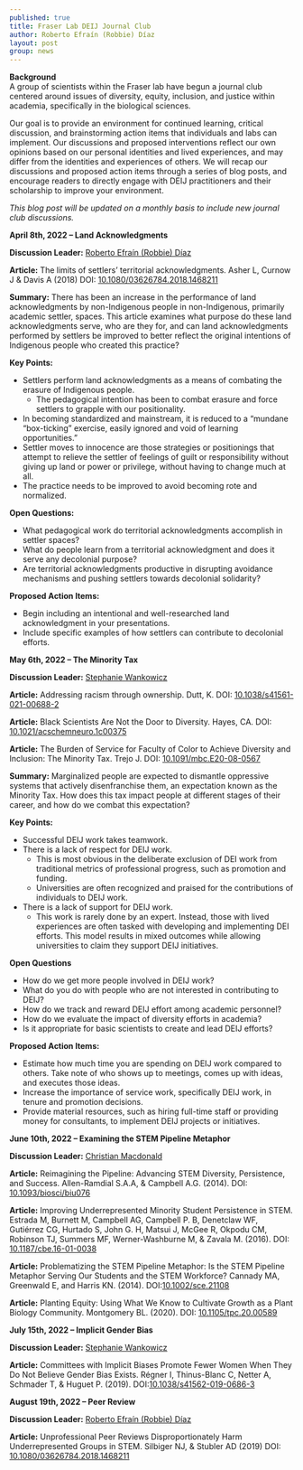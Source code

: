 ```yaml
---
published: true
title: Fraser Lab DEIJ Journal Club
author: Roberto Efraín (Robbie) Díaz
layout: post
group: news
---
```

**Background**
<br>
A group of scientists within the Fraser lab have begun a journal club centered around issues of diversity, equity, inclusion, and justice within academia, specifically in the biological sciences.

Our goal is to provide an environment for continued learning, critical discussion, and brainstorming action items that individuals and labs can implement. Our discussions and proposed interventions reflect our own opinions based on our personal identities and lived experiences, and may differ from the identities and experiences of others. We will recap our discussions and proposed action items through a series of blog posts, and encourage readers to directly engage with DEIJ practitioners and their scholarship to improve your environment.

*This blog post will be updated on a monthly basis to include new journal club discussions.*



**April 8th, 2022 – Land Acknowledgments**


**Discussion Leader:** [Roberto Efraín (Robbie) Díaz](/members/#Roberto%20Efraín%20(Robbie)%20Díaz)


**Article:** The limits of settlers’ territorial acknowledgments. Asher L, Curnow J & Davis A (2018) DOI: [10.1080/03626784.2018.1468211](https://www.tandfonline.com/doi/full/10.1080/03626784.2018.1468211)


**Summary:** There has been an increase in the performance of land acknowledgments by non-Indigenous people in non-Indigenous, primarily academic settler, spaces. This article examines what purpose do these land acknowledgments serve, who are they for, and can land acknowledgments performed by settlers be improved to better reflect the original intentions of Indigenous people who created this practice?


**Key Points:**
- Settlers perform land acknowledgments as a means of combating the erasure of Indigenous people.
	- The pedagogical intention has been to combat erasure and force settlers to grapple with our positionality.
- In becoming standardized and mainstream, it is reduced to a “mundane “box-ticking” exercise, easily ignored and void of learning opportunities.”
- Settler moves to innocence are those strategies or positionings that attempt to relieve the settler of feelings of guilt or responsibility without giving up land or power or privilege, without having to change much at all.
- The practice needs to be improved to avoid becoming rote and normalized.


**Open Questions:**
- What pedagogical work do territorial acknowledgments accomplish in settler spaces?
- What do people learn from a territorial acknowledgment and does it serve any decolonial purpose?
- Are territorial acknowledgments productive in disrupting avoidance mechanisms and pushing settlers towards decolonial solidarity?


**Proposed Action Items:**
- Begin including an intentional and well-researched land acknowledgment in your presentations.
- Include specific examples of how settlers can contribute to decolonial efforts.




**May 6th, 2022 – The Minority Tax**


**Discussion Leader:** [Stephanie Wankowicz](/members/#Stephanie%20Wankowicz)


**Article:** Addressing racism through ownership. Dutt, K. DOI: [10.1038/s41561-021-00688-2](https://www.nature.com/articles/s41561-021-00688-2)


**Article:** Black Scientists Are Not the Door to Diversity. Hayes, CA. DOI: [10.1021/acschemneuro.1c00375](https://pubs.acs.org/doi/10.1021/acschemneuro.1c00375)


**Article:** The Burden of Service for Faculty of Color to Achieve Diversity and Inclusion: The Minority Tax. Trejo J. DOI: [10.1091/mbc.E20-08-0567](https://www.molbiolcell.org/doi/10.1091/mbc.E20-08-0567)


**Summary:** Marginalized people are expected to dismantle oppressive systems that actively disenfranchise them, an expectation known as the Minority Tax. How does this tax impact people at different stages of their career, and how do we combat this expectation?


**Key Points:**
- Successful DEIJ work takes teamwork.
- There is a lack of respect for DEIJ work.
	- This is most obvious in the deliberate exclusion of DEI work from traditional metrics of professional progress, such as promotion and funding.
	- Universities are often recognized and praised for the contributions of individuals to DEIJ work.
- There is a lack of support for DEIJ work.
	-	This work is rarely done by an expert. Instead, those with lived experiences are often tasked with developing and implementing DEI efforts. This model results in mixed outcomes while allowing universities to claim they support DEIJ initiatives.


**Open Questions**
- How do we get more people involved in DEIJ work?
- What do you do with people who are not interested in contributing to DEIJ?
- How do we track and reward DEIJ effort among academic personnel?
- How do we evaluate the impact of diversity efforts in academia?
- Is it appropriate for basic scientists to create and lead DEIJ efforts?


**Proposed Action Items:**
- Estimate how much time you are spending on DEIJ work compared to others. Take note of who shows up to meetings, comes up with ideas, and executes those ideas.
- Increase the importance of service work, specifically DEIJ work, in tenure and promotion decisions.
- Provide material resources, such as hiring full-time staff or providing money for consultants, to implement DEIJ projects or initiatives.




**June 10th, 2022 – Examining the STEM Pipeline Metaphor**


**Discussion Leader:** [Christian Macdonald](/members/#Christian%20Macdonald)


**Article:** Reimagining the Pipeline: Advancing STEM Diversity, Persistence, and Success.
Allen-Ramdial S.A.A, & Campbell A.G. (2014). DOI: [10.1093/biosci/biu076](https://doi.org/10.1093/biosci/biu076)


**Article:** Improving Underrepresented Minority Student Persistence in STEM.
Estrada M, Burnett M, Campbell AG, Campbell P. B, Denetclaw WF, Gutiérrez CG, Hurtado S, John G. H, Matsui J, McGee R, Okpodu CM, Robinson TJ, Summers MF, Werner-Washburne M, & Zavala M. (2016). DOI: [10.1187/cbe.16-01-0038](https://doi.org/10.1187/cbe.16-01-0038)


**Article:** Problematizing the STEM Pipeline Metaphor: Is the STEM Pipeline Metaphor Serving Our Students and the STEM Workforce?
Cannady MA, Greenwald E, and Harris KN. (2014). DOI:[10.1002/sce.21108](https://doi.org/10.1002/sce.21108)


**Article:** Planting Equity: Using What We Know to Cultivate Growth as a Plant Biology Community. Montgomery BL. (2020). DOI: [10.1105/tpc.20.00589](https://doi.org/10.1105/tpc.20.00589)


<!-- **Summary:**


**Key Points:**


**Open Questions:**


**Proposed Action Items:** -->




**July 15th, 2022 – Implicit Gender Bias**


**Discussion Leader:** [Stephanie Wankowicz](/members/#Stephanie%20Wankowicz)


**Article:** Committees with Implicit Biases Promote Fewer Women When They Do Not Believe Gender Bias Exists. Régner I, Thinus-Blanc C, Netter A, Schmader T, & Huguet P. (2019). DOI:[10.1038/s41562-019-0686-3](https://doi.org/10.1038/s41562-019-0686-3)

<!--
**Summary:**


**Key Points:**
-

**Open Questions:**
-


**Proposed Action Items:** -->




**August 19th, 2022 – Peer Review**


**Discussion Leader:** [Roberto Efraín (Robbie) Díaz](/members/#Roberto%20Efraín%20(Robbie)%20Díaz)


**Article:** Unprofessional Peer Reviews Disproportionately Harm Underrepresented Groups in STEM. Silbiger NJ, & Stubler AD (2019) DOI: [10.1080/03626784.2018.1468211](https://www.tandfonline.com/doi/full/10.1080/03626784.2018.1468211)


<!-- **Summary:**


**Key Points:**


**Open Questions:**
- What interventions are needed to protect learners from retaliation if they participate in open peer review?
- What role, if any, does the editor have in filtering and sanctioning peer review comments?
- How do we reward reviewers for their service?
- How do we shift peer review from being journal-specific to manuscript-specific?


**Proposed Action Items:** -->
